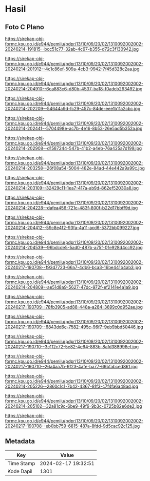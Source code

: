 # Hasil

## Foto C Plano

https://sirekap-obj-formc.kpu.go.id/e944/pemilu/pdpr/13/10/09/20/02/1310092002002-20240214-191815--bcc51c77-32ab-4c97-b355-d72c3f130942.jpg

https://sirekap-obj-formc.kpu.go.id/e944/pemilu/pdpr/13/10/09/20/02/1310092002002-20240214-201912--4c1c86ef-509a-4cb3-9942-7f45d328c2aa.jpg

https://sirekap-obj-formc.kpu.go.id/e944/pemilu/pdpr/13/10/09/20/02/1310092002002-20240214-204910--6ca883c6-d80b-4537-ba18-f0adcb293492.jpg

https://sirekap-obj-formc.kpu.go.id/e944/pemilu/pdpr/13/10/09/20/02/1310092002002-20240214-202209--54644a9d-fc29-457c-84de-eee1b11a2cbc.jpg

https://sirekap-obj-formc.kpu.go.id/e944/pemilu/pdpr/13/10/09/20/02/1310092002002-20240214-202441--5704498e-ac7b-4e16-8b53-26e5ad5b352a.jpg

https://sirekap-obj-formc.kpu.go.id/e944/pemilu/pdpr/13/10/09/20/02/1310092002002-20240214-202908--d1587244-547b-41b2-a4eb-76a425a7d199.jpg

https://sirekap-obj-formc.kpu.go.id/e944/pemilu/pdpr/13/10/09/20/02/1310092002002-20240214-203258--26f08a54-5004-482e-84ad-44e442a9a99c.jpg

https://sirekap-obj-formc.kpu.go.id/e944/pemilu/pdpr/13/10/09/20/02/1310092002002-20240214-203109--32429c11-1ea7-417a-ab9d-862ef52030a8.jpg

https://sirekap-obj-formc.kpu.go.id/e944/pemilu/pdpr/13/10/09/20/02/1310092002002-20240214-204228--dafea456-721c-483f-800f-b22d17bbff9d.jpg

https://sirekap-obj-formc.kpu.go.id/e944/pemilu/pdpr/13/10/09/20/02/1310092002002-20240214-204412--59c8e4f2-93fa-4a11-acd6-5372bb099227.jpg

https://sirekap-obj-formc.kpu.go.id/e944/pemilu/pdpr/13/10/09/20/02/1310092002002-20240214-204539--96bdcde5-5ad0-487b-a75f-01e928d4cc92.jpg

https://sirekap-obj-formc.kpu.go.id/e944/pemilu/pdpr/13/10/09/20/02/1310092002002-20240217-190708--f93d7723-66a7-4db6-bca3-16be441b4ab3.jpg

https://sirekap-obj-formc.kpu.go.id/e944/pemilu/pdpr/13/10/09/20/02/1310092002002-20240214-204809--ae51d8a9-5627-47dc-972f-ef2141e4a1a9.jpg

https://sirekap-obj-formc.kpu.go.id/e944/pemilu/pdpr/13/10/09/20/02/1310092002002-20240217-190709--78fb3905-ad88-448a-a284-3699c0d952ae.jpg

https://sirekap-obj-formc.kpu.go.id/e944/pemilu/pdpr/13/10/09/20/02/1310092002002-20240217-190709--6843dd6c-7582-495c-96f7-9eb9bbd50446.jpg

https://sirekap-obj-formc.kpu.go.id/e944/pemilu/pdpr/13/10/09/20/02/1310092002002-20240217-190710--3c112c72-5e82-4e64-883b-8afd388998ef.jpg

https://sirekap-obj-formc.kpu.go.id/e944/pemilu/pdpr/13/10/09/20/02/1310092002002-20240217-190710--26a4aa7b-9f23-4afe-ba77-69bfabced861.jpg

https://sirekap-obj-formc.kpu.go.id/e944/pemilu/pdpr/13/10/09/20/02/1310092002002-20240214-205226--2860c1c1-7b42-4367-81f3-c7f4fa6a48ad.jpg

https://sirekap-obj-formc.kpu.go.id/e944/pemilu/pdpr/13/10/09/20/02/1310092002002-20240214-205102--32a81c9c-6be9-49f9-9b3c-0725b82e6de2.jpg

https://sirekap-obj-formc.kpu.go.id/e944/pemilu/pdpr/13/10/09/20/02/1310092002002-20240217-190708--eb0bb759-6815-487a-8fdd-9d5cac92c125.jpg


## Metadata

| Key        | Value               |
| ---------- | ------------------- |
| Time Stamp | 2024-02-17 19:32:51 |
| Kode Dapil | 1301                |



